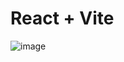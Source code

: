 # React + Vite

![image](https://github.com/user-attachments/assets/38ec64b5-db97-495d-918c-e1e27b8a08cf)


